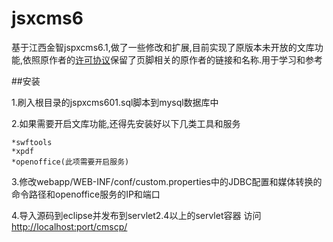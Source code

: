 # jsxcms6

基于江西金智jspxcms6.1,做了一些修改和扩展,目前实现了原版本未开放的文库功能,依照原作者的[许可协议](http://www.jspxcms.com/license.html)保留了页脚相关的原作者的链接和名称.用于学习和参考

##安装

1.刷入根目录的jspxcms601.sql脚本到mysql数据库中

2.如果需要开启文库功能,还得先安装好以下几类工具和服务

	*swftools
	*xpdf
	*openoffice(此项需要开启服务)
3.修改webapp/WEB-INF/conf/custom.properties中的JDBC配置和媒体转换的命令路径和openoffice服务的IP和端口

4.导入源码到eclipse并发布到servlet2.4以上的servlet容器
访问 [http://localhost:port/cmscp/](http://localhost:port/cmscp/)
